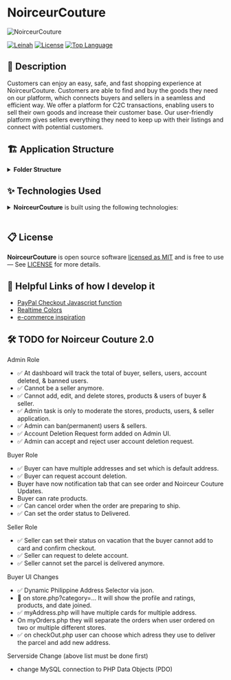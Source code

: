 # NoirceurCouture
![NoirceurCouture](https://github.com/LeinahI/NoirceurCouture/assets/53577436/04d31568-5d84-4ba2-a2f0-bf95d0ed596c)

[![Leinah](https://custom-icon-badges.demolab.com/badge/made%20by%20-Leinah-556bf2?logo=github&logoColor=white&labelColor=101827)](https://github.com/LeinahI)
[![License](https://img.shields.io/github/license/LeinahI/NoirceurCouture?color=dddddd&labelColor=000000)](https://github.com/LeinahI/NoirceurCouture/blob/main/LICENSE)
[![Top Language](https://img.shields.io/github/languages/top/LeinahI/NoirceurCouture?logo=php&logoColor=&label=PHP)](#)

## 📝 Description
Customers can enjoy an easy, safe, and fast shopping experience at NoirceurCouture. Customers are able to find and buy the goods they need on our platform, which connects buyers and sellers in a seamless and efficient way. We offer a platform for C2C transactions, enabling users to sell their own goods and increase their customer base. Our user-friendly platform gives sellers everything they need to keep up with their listings and connect with potential customers.


## 🏗 Application Structure
<details><summary><b>Folder Structure</b></summary>
  
```
NoirceurCouture
├─ admin
│  ├─ assets
│  │  ├─ css
│  │  └─ js
│  ├─ models
│  ├─ partials
├─ assets
│  ├─ css
│  ├─ images
│  │  ├─ index
│  │  └─ logo
│  ├─ js
│  └─ uploads
│     ├─ brands
│     ├─ products
│     └─ slideshow
├─ middleware
├─ models
├─ partials
├─ seller
│  ├─ assets
│  │  ├─ css
│  │  └─ js
│  ├─ models
│  ├─ partials
└─ views
```
</details>

## ✨ Technologies Used
<details><summary><b>NoirceurCouture</b> is built using the following technologies:</summary>

- [PHP](https://www.php.net/): PHP is a server-side scripting language to create webpages.
- [Bootstrap](https://getbootstrap.com/docs/5.3/getting-started/introduction/): Boostrap is a CSS Framework for developing responsive webpages.
- [Fontawesome](https://fontawesome.com/): Fontawesome provides SVG icons that can instantly be customized.
- [Materialize CSS](https://materializecss.com/): Materialize CSS is a design language that combines the classic principles of successful design.
- [jQuery](https://jquery.com/): jQuery is a fast, small, and feature-rich JavaScript library. It makes things like HTML document traversal and manipulation, event handling, animation, and Ajax much simpler with an easy-to-use API
- [Paypal Checkout](https://developer.paypal.com/home): Paypal Checkout provides a Payment Gateway for the vital purpose of the online shopping.

</details><br/>

## 📋 License
**NoirceurCouture** is open source software [licensed as MIT](https://opensource.org/license/mit/) and is free to use — See [LICENSE](https://github.com/LeinahI/NoirceurCouture/blob/master/LICENSE) for more details.

## 🔗 Helpful Links of how I develop it
- [PayPal Checkout Javascript function](https://stackoverflow.com/questions/56414640/paypal-checkout-javascript-with-smart-payment-buttons-create-order-problem)
- [Realtime Colors](https://www.realtimecolors.com/?colors=171412-f6ede7-E7DED8-7B7774-bb6c54&fonts=Raleway-Raleway)
- [e-commerce inspiration](https://dribbble.com/shots/22737212-Fashion-E-commerce-Website)

## 🛠 TODO for Noirceur Couture 2.0
Admin Role
- ✅ At dashboard will track the total of buyer, sellers, users, account deleted, & banned users. 
- ✅ Cannot be a seller anymore.
- ✅ Cannot add, edit, and delete stores, products & users of buyer & seller.
- ✅ Admin task is only to moderate the stores, products, users, & seller application. 
- ✅ Admin can ban(permanent) users & sellers.
- ✅ Account Deletion Request form added on Admin UI.
- ✅ Admin can accept and reject user account deletion request.

Buyer Role
- ✅ Buyer can have multiple addresses and set which is default address.
- ✅ Buyer can request account deletion.
- Buyer have now notification tab that can see order and Noirceur Couture Updates.
- Buyer can rate products.
- ✅ Can cancel order when the order are preparing to ship.
- ✅ Can set the order status to Delivered. 

Seller Role
- ✅ Seller can set their status on vacation that the buyer cannot add to card and confirm checkout.
- ✅ Seller can request to delete account.
- ✅ Seller cannot set the parcel is delivered anymore.

Buyer UI Changes
- ✅ Dynamic Philippine Address Selector via json.
- 🚧 on store.php?category=... It will show the profile and ratings, products, and date joined.
- ✅ myAddress.php will have multiple cards for multiple address.
- On myOrders.php they will separate the orders when user ordered on two or multiple different stores.
- ✅ on checkOut.php user can choose which adress they use to deliver the parcel and add new address.

Serverside Change (above list must be done first)
- change MySQL connection to PHP Data Objects (PDO)
